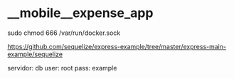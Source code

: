 # __mobile__expense_app





sudo chmod 666 /var/run/docker.sock

https://github.com/sequelize/express-example/tree/master/express-main-example/sequelize


servidor: db
user: root
pass: example